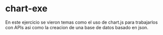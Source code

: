 # chart-exe

En este ejercicio se vieron temas como el uso de chart.js para trabajarlos con APIs asi como la creacion de una base de datos basado en json.
